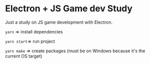 # Electron + JS Game dev Study

Just a study on JS game development with Electron.

`yarn` => install dependencies

`yarn start`=> run project

`yarn make` => create packages (must be on Windows because it's the current OS target)
